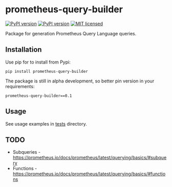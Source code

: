 prometheus-query-builder
========================

[![PyPI version](https://badge.fury.io/py/prometheus-query-builder.svg)](https://badge.fury.io/py/prometheus-query-builder)
[![PyPI version](https://img.shields.io/pypi/pyversions/prometheus-query-builder.svg)](https://pypi.org/project/prometheus-query-builder/)
[![MIT licensed](https://img.shields.io/pypi/l/prometheus-query-builder)](./LICENSE)

Package for generation Prometheus Query Language queries.

## Installation

Use pip for to install from Pypi:

```commandline
pip install prometheus-query-builder
```

The package is still in alpha development, so better pin version in your requirements:

```
prometheus-query-builder==0.1
```

## Usage

See usage examples in [tests](./tests) directory.

## TODO

- Subqueries - https://prometheus.io/docs/prometheus/latest/querying/basics/#subquery
- Functions - https://prometheus.io/docs/prometheus/latest/querying/basics/#functions
